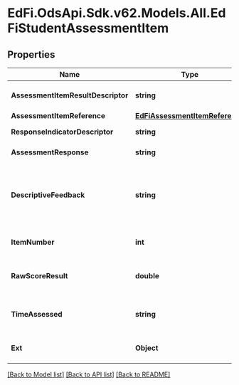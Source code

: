 # EdFi.OdsApi.Sdk.v62.Models.All.EdFiStudentAssessmentItem

## Properties

Name | Type | Description | Notes
------------ | ------------- | ------------- | -------------
**AssessmentItemResultDescriptor** | **string** | The analyzed result of a student&#39;s response to an assessment item. | 
**AssessmentItemReference** | [**EdFiAssessmentItemReference**](EdFiAssessmentItemReference.md) |  | 
**ResponseIndicatorDescriptor** | **string** | Indicator of the response. | [optional] 
**AssessmentResponse** | **string** | A student&#39;s response to a stimulus on a test. | [optional] 
**DescriptiveFeedback** | **string** | The formative descriptive feedback that was given to a student in response to the results from a scored/evaluated assessment item. | [optional] 
**ItemNumber** | **int** | The test question number for this student&#39;s test item. | [optional] 
**RawScoreResult** | **double** | A meaningful raw score of the performance of a student on an assessment item. | [optional] 
**TimeAssessed** | **string** | The overall time a student actually spent during the assessment item. | [optional] 
**Ext** | **Object** | Extensions to the StudentAssessmentItem entity. | [optional] 

[[Back to Model list]](../../README.md#documentation-for-models) [[Back to API list]](../../README.md#documentation-for-api-endpoints) [[Back to README]](../../README.md)

